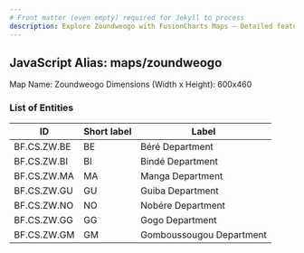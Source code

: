 ```yaml
---
# Front matter (even empty) required for Jekyll to process
description: Explore Zoundweogo with FusionCharts Maps – Detailed features for seamless integration. Try now & enhance your data visualization today! 
---
```


## JavaScript Alias: maps/zoundweogo

Map Name: Zoundweogo
Dimensions (Width x Height): 600x460

### List of Entities

ID | Short label | Label
---|---|---|
BF.CS.ZW.BE|BE|Béré Department
BF.CS.ZW.BI|BI|Bindé Department
BF.CS.ZW.MA|MA|Manga Department
BF.CS.ZW.GU|GU|Guiba Department
BF.CS.ZW.NO|NO|Nobére Department
BF.CS.ZW.GG|GG|Gogo Department
BF.CS.ZW.GM|GM|Gomboussougou Department
